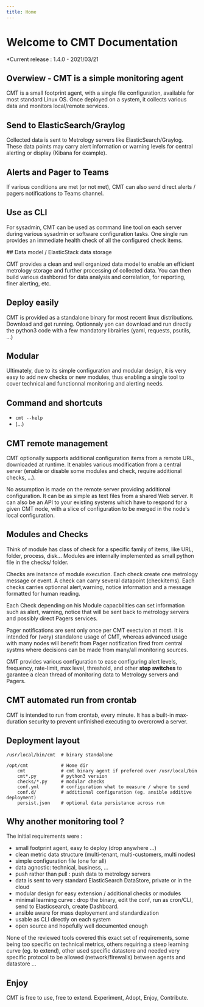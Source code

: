 ```yaml
---
title: Home
---
```


# Welcome to CMT Documentation

*Current release : 1.4.0 - 2021/03/21

## Overwiew - CMT is a simple monitoring agent

CMT is a small footprint agent, with a single file configuration, available for most standard Linux OS. Once deployed on a system, it collects various data and monitors local/remote services. 

## Send to ElasticSearch/Graylog

Collected data is sent to Metrology servers like ElasticSearch/Graylog. These data points may carry alert information or warning levels for central alerting or display (Kibana for example).

## Alerts and Pager to Teams

If various conditions are met (or not met), CMT can also send direct alerts / pagers notifications to Teams channel.

## Use as CLI

For sysadmin, CMT can be used as command line tool on each server during various sysadmin or software configuration tasks. One single run provides an immediate health check of all the configured check items.

## Data model / ElasticStack data storage

CMT provides a clean and well organized  data model to enable an efficient metrology storage and further processing of collected data. You can then build various dashborad for data analysis and correlation,  for reporting, finer alerting, etc.


## Deploy easily

CMT is provided as a standalone binary for most recent linux distributions. Download and get running. Optionnaly yon can download and run directly the python3 code with a few mandatory librairies (yaml, requests, psutils, ...)

## Modular

Ultimately, due to its simple configuration and modular design, it is very easy to add new checks or new modules, thus enabling a single tool to cover technical and functionnal monitoring and alerting needs.

## Command and shortcuts

* `cmt --help`
* (...)

## CMT remote management

CMT optionally supports additional configuration items from a remote URL, downloaded at runtime. It enables various modification from a central server (enable or disable some modules and check, require additional checks, ...). 

No assumption is made on the remote server providing additional configuration. It can be as simple as text files from a shared Web server. It can also be an API to your existing systems which have to respond for a given CMT node, 
with a slice of configuration to be merged in the node's local configuration.


## Modules and Checks

Think of module has class of check for a specific family of items,  like URL, folder, process, disk... Modules are internally implemented as small  python file in the checks/ folder.

Checks are instance of module execution. Each check create one metrology message or event. A check can carry several datapoint (checkitems). Each checks carries optionnal alert,warning, notice information and a message formatted for human reading.

Each Check depending on his Module capacbilities can set information such as alert, warning, notice that will be sent back to metrology servers and possibly direct Pagers services.

Pager notifications are sent only once per CMT exectuion at most. It is intended for (very) standalone usage of CMT, 
whereas advanced usage with many nodes will benefit from Pager notification fired from central systms where
decisions can be made from many/all monitoring sources.

CMT provides various configuration to ease configuring alert levels, frequency, rate-limit, max level,  threshold, and other **stop switches** to garantee a clean thread of monitoring data to Metrology servers and Pagers.


## CMT automated run from crontab

CMT is intended to run from crontab, every minute. It has a built-in max-duration security to prevent unfinished 
executing to overcrowd a server.

## Deployment layout

    /usr/local/bin/cmt  # binary standalone

    /opt/cmt            # Home dir
        cmt             # cmt binary agent if prefered over /usr/local/bin
        cmt*.py         # python3 version
        checks/*.py     # modular checks
        conf.yml        # configuration what to measure / where to send
        conf.d/         # additional configuration (eg. ansible additive deployment)
        persist.json    # optional data persistance across run

## Why another monitoring tool ?

The initial requirements were :

* small footprint agent, easy to deploy (drop anywhere ...)
* clean metric data structure (multi-tenant, multi-customers, multi nodes)
* simple configuration file (one for all)
* data agnostic: technical, business, ...
* push rather than pull : push data to metrology servers
* data is sent to very standard ElasticSearch DataStore, private or in the cloud
* modular design for easy extension / additional checks or modules
* minimal learning curve : drop the binary, edit the conf, run as cron/CLI, send to Elasticsearch, create Dashboard.
* ansible aware for mass deployement and standardization
* usable as CLI directly on each system
* open source and hopefully well documented enough

None of the reviewed tools covered this exact set of requirements, some being too specific on technical metrics, others requiring a steep learning curve (eg. to extend), other used specific datastore and needed very specific protocol to be allowed (network/firewalls) between agents and datastore ...


## Enjoy

CMT is free to use, free to extend. Experiment, Adopt, Enjoy, Contribute.

